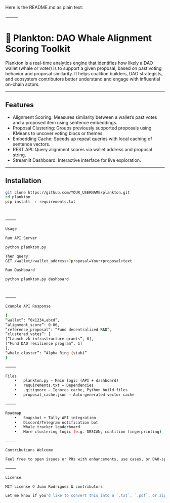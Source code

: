 Here is the README.md as plain text:

⸻



# 🐋 Plankton: DAO Whale Alignment Scoring Toolkit

Plankton is a real-time analytics engine that identifies how likely a DAO wallet (whale or voter) is to support a given proposal, based on past voting behavior and proposal similarity. It helps coalition builders, DAO strategists, and ecosystem contributors better understand and engage with influential on-chain actors.

---

## Features

- Alignment Scoring: Measures similarity between a wallet’s past votes and a proposed item using sentence embeddings.
- Proposal Clustering: Groups previously supported proposals using KMeans to uncover voting blocs or themes.
- Embedding Cache: Speeds up repeat queries with local caching of sentence vectors.
- REST API: Query alignment scores via wallet address and proposal string.
- Streamlit Dashboard: Interactive interface for live exploration.

---

## Installation

```bash
git clone https://github.com/YOUR_USERNAME/plankton.git
cd plankton
pip install -r requirements.txt



⸻

Usage

Run API Server

python plankton.py

Then query:
GET /wallet/<wallet_address>?proposal=Your+proposal+text

Run Dashboard

python plankton.py dashboard



⸻

Example API Response

{
“wallet”: “0x1234…abcd”,
“alignment_score”: 0.86,
“reference_proposal”: “Fund decentralized R&D”,
“clustered_votes”: [
[“Launch zk infrastructure grants”, 0],
[“Fund DAO resilience program”, 1]
],
“whale_cluster”: “Alpha Ring (stub)”
}

⸻

Files
	•	plankton.py – Main logic (API + dashboard)
	•	requirements.txt – Dependencies
	•	.gitignore – Ignores cache, Python build files
	•	proposal_cache.json – Auto-generated vector cache

⸻

Roadmap
	•	Snapshot + Tally API integration
	•	Discord/Telegram notification bot
	•	Whale tracker leaderboard
	•	More clustering logic (e.g. DBSCAN, coalition fingerprinting)

⸻

Contributions Welcome

Feel free to open issues or PRs with enhancements, use cases, or DAO-specific modules!

⸻

License

MIT License © Juan Rodriguez & contributors

Let me know if you'd like to convert this into a `.txt`, `.pdf`, or zipped repo.
